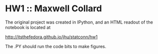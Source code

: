 # HW1 :: Maxwell Collard

The original project was created in IPython, and an HTML readout of the notebook is located at

http://itsthefedora.github.io/jhu/statconn/hw1

The .PY should run the code bits to make figures.